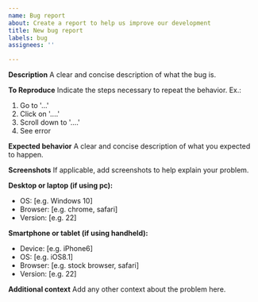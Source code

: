 ```yaml
---
name: Bug report
about: Create a report to help us improve our development
title: New bug report
labels: bug
assignees: ''

---
```


**Description**
A clear and concise description of what the bug is.

**To Reproduce**
Indicate the steps necessary to repeat the behavior. Ex.:
1. Go to '...'
2. Click on '....'
3. Scroll down to '....'
4. See error

**Expected behavior**
A clear and concise description of what you expected to happen.

**Screenshots**
If applicable, add screenshots to help explain your problem.

**Desktop or laptop (if using pc):**
 - OS: [e.g. Windows 10]
 - Browser: [e.g. chrome, safari]
 - Version: [e.g. 22]

**Smartphone or tablet (if using handheld):**
 - Device: [e.g. iPhone6]
 - OS: [e.g. iOS8.1]
 - Browser: [e.g. stock browser, safari]
 - Version: [e.g. 22]

**Additional context**
Add any other context about the problem here.
